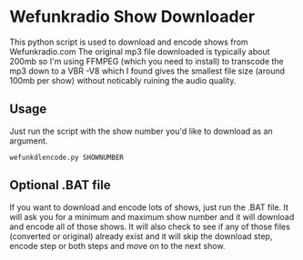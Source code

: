 # Wefunkradio Show Downloader
This python script is used to download and encode shows from Wefunkradio.com
The original mp3 file downloaded is typically about 200mb so I'm using FFMPEG (which you need to install) to transcode the mp3 down to a VBR -V8 which I found gives the smallest file size (around 100mb per show) without noticably ruining the audio quality. 

## Usage
Just run the script with the show number you'd like to download as an argument. 

```
wefunkdlencode.py SHOWNUMBER
```
## Optional .BAT file
If you want to download and encode lots of shows, just run the .BAT file. It will ask you for a minimum and maximum show number and it will download and encode all of those shows. It will also check to see if any of those files (converted or original) already exist and it will skip the download step, encode step or both steps and move on to the next show. 